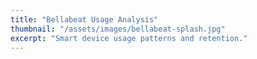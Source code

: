 ```yaml
---
title: "Bellabeat Usage Analysis"
thumbnail: "/assets/images/bellabeat-splash.jpg"
excerpt: "Smart device usage patterns and retention."
---
```

